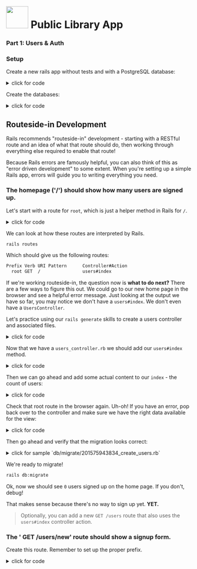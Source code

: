 # <img src="https://cloud.githubusercontent.com/assets/7833470/10899314/63829980-8188-11e5-8cdd-4ded5bcb6e36.png" height="60"> Public Library App

### Part 1: Users & Auth

### Setup

Create a new rails app without tests and with a PostgreSQL database:

<details><summary>click for code</summary>
```bash
rails new lib-app -T -d postgresql
cd lib-app
```
</details>

Create the databases:
<details><summary>click for code</summary>
``` bash
rails db:create
```
</details>


## Routeside-in Development

Rails recommends "routeside-in" development - starting with a RESTful route and an idea of what that route should do, then working through everything else required to enable that route!

Because Rails errors are famously helpful, you can also think of this as "error driven development" to some extent. When you're setting up a simple Rails app, errors will guide you to writing everything you need.

### The homepage ('/') should show how many users are signed up.

Let's start with a route for `root`, which is just a helper method in Rails for `/`.

<details><summary>click for code</summary>
`config/routes.rb`

```ruby
Rails.application.routes.draw do
  root to: 'users#index'
end
```
</details>

We can look at how these routes are interpreted by Rails.

```bash
rails routes
```

Which should give us the following routes:

```bash
Prefix Verb URI Pattern      Controller#Action
  root GET  /                users#index
```

If we're working routeside-in, the question now is **what to do next?** There are a few ways to figure this out. We could go to our new home page in the browser and see a helpful error message. Just looking at the output we have so far, you may notice we don't have a `users#index`. We don't even have a `UsersController`.

Let's practice using our `rails generate` skills to create a users controller and associated files.

<details><summary>click for code</summary>
```bash
rails g controller users
```

<details><summary>click for discussion of the `rails g controller users` command</summary>
This does something like the following:

```bash
***   create  app/controllers/users_controller.rb
      invoke  erb
***   create    app/views/users
      invoke  helper
 **   create    app/helpers/users_helper.rb
      invoke  assets
      invoke    coffee
 **    create      app/assets/javascripts/users.coffee
      invoke    scss
 **   create      app/assets/stylesheets/users.scss
```

Note the special `create` statements here. The `***` ones are the most important. It creates the `users_controller.rb` file and the `views/users` directory.
</details>

</details>

Now that we have a `users_controller.rb` we should add our `users#index` method.

<details><summary>click for code</summary>
```ruby
class UsersController < ApplicationController

  def index
  end

end
```
</details>

Now, if you visit the site in your browser, you may see an error about a missing template! We need to actually create a `users/index.html.erb` view template for this route to render:

<details><summary>click for code</summary>
```bash
touch app/views/users/index.html.erb
```
</details>

Then we can go ahead and add some actual content to our `index` - the count of users:

<details><summary>click for code</summary>

```html
<h1>Welcome to Users Index.</h1>

<div>
There are currently <%= @users.length %> user(s) signed up!
</div>
```

</details>

Check that root route in the browser again.  Uh-oh! If you have an error, pop back over to the controller and make sure we have the right data available for the view:

<details><summary>click for code</summary>
```rb
class UsersController < ApplicationController

  def index
    @users = User.all
  end

end
```
</details>

But wait! If you go to `localhost:3000` after this step (like you should be!), we have a problem. No `User` model.

Generate a `User` model with `email`, `first_name`, `last_name`, and `password_digest` strings. 

<details><summary>click for code</summary>
```bash
rails g model user email:string first_name:string last_name:string password_digest:string
```
</details>

Then go ahead and verify that the migration looks correct:


<details><summary>click for sample `db/migrate/201575943834_create_users.rb`</summary>
`db/migrate/201675943834_create_users.rb`

```ruby
class CreateUsers < ActiveRecord::Migration[5.0]
  def change
    create_table :users do |t|
      t.string :email
      t.string :first_name
      t.string :last_name
      t.string :password_digest

      t.timestamps
    end
  end
end
```
</details>

We're ready to migrate!

```bash
rails db:migrate
```

Ok, now we should see `0` users signed up on the home page. If you don't, debug! 

That makes sense because there's no way to sign up yet.  **YET.**

> Optionally, you can add a new `GET /users` route that also uses the `users#index` controller action.

### The ' GET /users/new' route should show a signup form.

Create this route. Remember to set up the proper prefix. 

<details><summary>click for code</summary>
```ruby

Rails.application.routes.draw do
  root to: 'users#index'

  get '/users/new', to: 'users#new', as: 'new_user'
end
```
</details>

Check that you get the following output from `rails routes`:

```bash
  Prefix Verb URI Pattern          Controller#Action
    root GET  /                    users#index
new_user GET  /users/new(.:format) users#new
```

We don't have a `users#new` controller action, so let's create one. If you'd like, you can go ahead and fill it in so it gets the data for the form view.

<details><summary>click for code</summary>
```ruby

class UsersController < ApplicationController

  #...

  def new
    # we make a new user
    # to pass to the form view later
    @user = User.new
  end


```
</details>

Then we can continue on to creating a `new.html.erb` view for the sign up form:

<details><summary>click for code</summary>
```
touch app/views/users/new.html.erb
```
</details>

In that file, use `form_for @user` to create a sign up form. 

<details><summary>click for code</summary>
```html
Sign Up

<%= form_for @user do |f| %>
  <div>
    <%= f.text_field :first_name, placeholder: "First Name" %>
  </div>
  <div>
    <%= f.text_field :last_name, placeholder: "Last Name" %>
  </div>
  <div>
    <%= f.text_field :email, placeholder: "Email" %>
  </div>
  <div>
    <%= f.password_field :password, placeholder: "Password" %>
  </div>
  <%= f.submit "Sign Up" %>
<% end %>
```
</details>

Visit `/users/new` in your browser.  You hope to see a form. But you probably see an error mentioning `undefined method users_path`.  Make sure this path is defined by adding one or more routes. If you need a refresher on how path helper methods like `users_path` relate to routes, review [the path helpers section of the views and helpers lesson](https://github.com/sf-wdi-34/rails-views-and-helpers#path-helpers).  

<details><summary>click for hint</summary>
  You'll need a route with the `users` prefix so that you get the `users_path` helper. Remember that, in your routes, `as:` will create a prefix.
  
  ```
  $ rake routes
       Prefix Verb   URI Pattern                 Controller#Action
         root GET    /                           users#index
        users GET    /users(.:format)            users#index
     new_user GET    /users/new(.:format)        users#new
  ```
  
  <details><summary>click for code</summary>
  ```rb
  # in config/routes.rb
  get '/users', to: 'users#index', as: 'users'
  ```
  </details>
</details>

Now you should see a form. Inspect it to see that the `form_for` helper renders a form like the following (note the authenticity token):

<details><summary>click to see HTML </summary>
```html
Sign Up

<form class="new_user" id="new_user" action="/users" accept-charset="UTF-8" method="post"><input name="utf8" type="hidden" value="✓">
  <input type="hidden" name="authenticity_token" value="6EhU37Nz3gcbL8UsJL6Q868ZOI0a/UWJ2GLMOdu4fuiMEb8y8AthB6t032Of4seUgI0NMv8wOPPNPZ/eFOkNfw==">
  <div>
    <input placeholder="First Name" type="text" name="user[first_name]" id="user_first_name">
  </div>
  <div>
    <input placeholder="Last Name" type="text" name="user[last_name]" id="user_last_name">
  </div>
  <div>
    <input placeholder="Email" type="text" name="user[email]" id="user_email">
  </div>
  <div>
    <input placeholder="Password" type="password" name="user[password]" id="user_password">
  </div>
  <input type="submit" name="commit" value="Sign Up" data-disable-with="Sign Up">
</form>
```

Note here the correlation between the symbol we put into `f.text_field` and `name="..."` in the generated form.
</details>


Note what kind of request this form will make and the path it's going to.

```html
<form class="new_user" id="new_user" action="/users" accept-charset="UTF-8" method="post">
```

What error do you see if you try to submit this form in the browser now?

It looks like this form is sending `POST /USERS`. Do we have a route for that?

**Having doubts?  "Rails" your routes!**

### A POST to /users should create a new user in the database.

We don't have that route, so set it up next.

<details><summary>click for code</summary>
```ruby
Rails.application.routes.draw do
  root to: 'users#index'

  get '/users/new', to: 'users#new', as: 'new_user'
  post '/users', to: 'users#create'
end
```
</details>

Running `rails routes` should now show:

```
  Prefix Verb URI Pattern          Controller#Action
    root GET  /                    users#index
new_user GET  /users/new(.:format) users#new
   users POST /users(.:format)     users#create
```

Then, add the `create` action in the users controller. Remember to use strong parameters. (Bonus for separating these into a private method.)

<details><summary>click for code</summary>
```ruby
class UsersController < ApplicationController

  # ...

  def create
    @user = User.create(user_params)
    redirect_to root_path
  end


  private

  def user_params
    params.require(:user).permit(:first_name, :last_name, :email, :password)
  end

end
```
</details>

Now when you submit the form, you probably get the following error:

```
ActiveRecord::Unknown
AttributeError in UsersController#create

unknown attribute 'password' for User.
```

Oops! Don't we need users to submit passwords to sign up??

No! We only have a `password_digest` in our user model, and we'll only store a `password_digest` in our database. This `password_digest` will be a salted and hashed (obfuscated) version of the user's acutal password. 

We actually haven't set up any authentication logic yet -- part of this logic will be turning the plain password the user enters into a password digest that is safe to store in our database.


Uncomment your `bcrypt` in your `Gemfile`:

<details><summary>click for code</summary>
`Gemfile`

```ruby
...

# Use ActiveModel has_secure_password
gem 'bcrypt'

...
```
</details>

Once bcrypt is added, we can use the `has_secure_password` method in our user model:

<details><summary>click for code</summary>
```ruby
class User < ApplicationRecord
  has_secure_password
end
```
</details>

Reload the page to make sure this hasn't caused any errors.


<details><summary>click for hint to solve `LoadError`</summary>
We changed the Gemfile by bringing in `bcrypt` - did you remember to `bundle install`? You may also need to restart your server. 
</details>


Now when we post the form for the user, you'll see the user being created. The difference now is that the password is being properly hashed and salted into a `password_digest`, so it's safe to store.  Thanks for `has_secure_password`, Rails!



### The `GET /users/:id` route should show a view with all of the information about the user with id `:id`.

Now we'll add a route to `GET /users/:id`.

<details><summary>click for code</summary>
```ruby

Rails.application.routes.draw do
  root to: 'users#index'

  get '/users/new', to: 'users#new', as: 'new_user'
  post '/users', to: 'users#create'
  get '/users/:id', to: 'users#show', as: 'user'
end

```

Guess what fun error you'll get later if you put the `/users/:id` route before the `/users/new` route!
</details>

Rails routes!

```
  Prefix Verb URI Pattern          Controller#Action
    root GET  /                    users#index
new_user GET  /users/new(.:format) users#new
   users POST /users(.:format)     users#create
    user GET  /users/:id(.:format) users#show
```

Also  add a `users#show` controller action.

<details><summary>click for code</summary>
```ruby

class UsersController < ApplicationController
  #...
  def show
    @user = User.find_by_id(params[:id])
  end

end

```
</details>

Try visiting `/users/1` in the browser.  We need a `users/show.html.erb` to display the user's information.

<details><summary>click for code</summary>
```bash
touch app/views/users/show.html.erb
```

```html

<div>
  Welcome, <%= @user.first_name %>!
</div>

```
</details>

Let's test what we've got so far by going to the show page of an existing user in the browser.

## Managing Sessions for Existing Users

Now that we can create a user, we need to let existing users log in and out.

### The GET /login route should show a form to log in.

Logging in and logging out out is a concern of a new controller, the sessions controller.


```ruby

Rails.application.routes.draw do

  #...

  get '/login', to: 'sessions#new'

end

```

**Self-check for understanding**: Justify the choice to use `sessions#new` for the log in form.

**Self-check for understanding**: Which `sessions` controller action will we use to actually set the session and log the user in?

**Self-check for understanding**: Which `sessions` controller action will we use to log out?


Let's generate the new controller.

```
rails g controller sessions --no-assets
```

This will create  `sessions_controller.rb`, `sessions_helper.rb` and a `views/sessions/` directory, but it will skip adding `app/assets/javascripts/sessions.coffee` and `app/assets/stylesheets/sessions.scss`.


Now we need to add the `sessions#new` action. This will just show a log in form that takes a user's password and email. 

<details><summary>click for code</summary>
```ruby

class SessionsController < ApplicationController

  def new
    @user = User.new
  end

end
```
</details>

Then we need to add a view for the `sessions/new.html.erb`:

<details><summary>click for code</summary>
```bash
touch app/views/sessions/new.html.erb
```
</details>



This login form can look very similar to the form for sign in, but we'll need to be a little more specific about the `form_for` line, but it only needs email and password fields:

<details><summary>click for code</summary>
```html

Login

<%= form_for @user, url: "/sessions", method: "post" do |f| %>
  <div>
    <%= f.text_field :email, placeholder: "Email" %>
  </div>
  <div>
    <%= f.password_field :password, placeholder: "Password" %>
  </div>
  <%= f.submit "Log In" %>
<% end %>

```
</details>

Try using an `email_field` for some built-in client side validataions and a `password_field` to obscure the password as the user types.

Verify that you can see the log in form.  What error do you get when you submit?

### POSTing to /sessions should log a user in if the email/password combination was correct.

Note that the form is getting submited to `POST /sessions`. We don't have a `sessions#create` however or a route to handle the post.

<details><summary>click for code</summary>
```ruby

Rails.application.routes.draw do

  # ...

  get '/login', to: 'sessions#new'
  post '/sessions', to: 'sessions#create'

end
```
</details>

Verify your routes:

```
    root GET  /                    users#index
new_user GET  /users/new(.:format) users#new
   users POST /users(.:format)     users#create
    user GET  /users/:id(.:format) users#show
   login GET  /login(.:format)     sessions#new
sessions POST /sessions(.:format)  sessions#create
```

Note that the `POST /sessions` route has automatically been assigned the prefix `sessions`. This may seem odd, but its url or path (`sessions_path`, `"/sessions"`) is actually the same as the `sessions#index` route where we'd usually expect to see this prefix. That said, we won't use the prefix in our code. 


Now let's add the `sessions#create` controller action. It should log the user in by saving their id into the session.

This will involve:
- creating a `User.confirm` method in the user model
- creating `login` and `current_user` helper methods in the sessions helpers file
- including the session helper methods in the application controller

<details><summary>click for code</summary>

```ruby

class SessionsController < ApplicationController

  def create
    user_params = params.require(:user).permit(:email, :password)
    # confirm that email/password combination is correct
    @user = User.confirm(user_params)
    if @user
      login(@user)
      redirect_to @user
    else
      redirect_to login_path
    end
  end
end
```


HOLD THE HORSES! What is `User.confirm`?  The comment claims to tell us what it's doing, but where did it come from? Is this a built-in model method? Does it come with `has_secure_password`??

Nope, it's something we suggest you add to your `User` model as a custom model method.  This will make your code more modular.

</details>

Before we go forward let's go ahead and drop in a very key piece of confirmation logic into our `User` model. Create a `confirm` class method that checks whether the email and password from the parameters are a matching pair.   Use `authenticate` from `has_secure_password`.


<details><summary>click for code</summary>
```ruby
class User < ApplicationRecord
  has_secure_password

  def self.confirm(params)
    @user = User.find_by({email: params[:email]})
    @user ? @user.authenticate(params[:password]) : false
  end
end
```

HOLD THOSE HORSES!  What's up with ` ?  : `?  Don't worry, it's just your friendly neighborhood ternary operator.  It's keeping us from trying to call `@user.authenticate` when the `@user` is `nil`.  

BUT WOOAH, HORSES!  What is `@user.authenticate`?!? Where does that come from?  What is it doing?  Hint: [`has_secure_password`](http://api.rubyonrails.org/classes/ActiveModel/SecurePassword/ClassMethods.html#method-i-has_secure_password).
</details>



You can test this is working by trying it out in your rails console:

```bash
rails c
> reload! # use this if you already had the console open
> User.confirm({email: "test@test.com", password: "123"})
> User.confirm({email: "test@test.com", password: "WRONG"})
```

Try with an existing correct email/password combination and with an incorrect password/email combination. 


Okay, back to the `sessions#create` action.  If we confirm this is an authentic user, we should log them in. Write code that logs in confirmed users and sends them to their show page, and write code that redirects non-confirmed visitors to the login path. (You may want to create and use a `login` session helper method). 

<details><summary>click for code</summary>
```ruby

class SessionsController < ApplicationController

  def create
    user_params = params.require(:user).permit(:email, :password)
    # confirm that email/password combination is correct
    @user = User.confirm(user_params)
    if @user
      login(@user)
      redirect_to @user
    else
      redirect_to login_path
    end
  end
end
```

HORSE, STOP!  What the heck is this `login` method?  It's a method we suggest you add to the helper methods for this controller. 

<details><summary>click for code</summary>

Find the sessions helper file and add:

```ruby

module SessionsHelper

  def login(user)
    session[:user_id] = user.id
    @current_user = user
  end

  def current_user
    @current_user ||= User.find_by_id(session[:user_id])
  end

end
```

Note that we've also snuck in a  `@current_user` instance variable and `current_user` method. This is so we can look up the logged in user from the session later, like in views.

Before we can use the methods, though, we have to add these methods to the `ApplicationController`.

```ruby

class ApplicationController < ActionController::Base
  protect_from_forgery with: :exception

  include SessionsHelper
end

```
</details>
</details>

Now try to log in using the form, both with a correct email/password combination and an incorrect one.  Do you see a welcome when you use the correct information? And do you see the log in form again if you enter the wrong one (hm, a flash message would be nice here)? If so, you're ready to continue. Otherwise, you should start debug before moving on.

### Refactor: Signing up should also log a user in.

After a user is signed up they should be logged in. Thank goodness we have a convenient `login` helper to keep our code DRY! Refactor the controller action that handles signing up so that it calls this `login` method for the new user and redirects to the user show page. 

<details><summary>click for code</summary>
```ruby

class UsersController < ApplicationController

  def create
    @user = User.create(user_params)
    login(@user) # <-- log the user in
    redirect_to @user # <-- go to show
  end

end

```
</details>

Try signing up - you should see the welcome message from the user show page. 

### The GET /logout route should log the user out.

Start with the route! We'll use the `sessions#destroy` controller action to handle logging out. 

<details><summary>click for code</summary>
```ruby
Rails.application.routes.draw do
  # ...
  get '/login', to: 'sessions#new'
  get '/logout', to: 'sessions#destroy'
  post '/sessions', to: 'sessions#create'
end
```
</details>

Run `rails routes`!

```
  Prefix Verb URI Pattern          Controller#Action
    root GET  /                    users#index
new_user GET  /users/new(.:format) users#new
   users POST /users(.:format)     users#create
    user GET  /users/:id(.:format) users#show
   login GET  /login(.:format)     sessions#new
sessions POST /sessions(.:format)  sessions#create
```


We decided to use `sessions#destroy` because all of the information that's keeping a user logged in is in the user's session.

Strictly speaking, it isn't RESTful to do a destroy with the `GET` method (it should be `DELETE`). However, it's super convenient to do log out this way so we can add a log out link on each page. 


The `sessions#destroy` controller action needs to clear the `user_id` from the session. This is a great time to start thinking about using a `logout` session helper method, too. 

<details><summary>click for code</summary>
```ruby
class SessionsController < ApplicationController
    ...

    def destroy
      logout # coming soon in SessionsHelper
      redirect_to root_path
    end

end
```
</details>

Let's go ahead and add that `logout` helper method to correspond to the `login` we wrote before.

<details><summary>click for code</summary>
```ruby
module SessionsHelper

  def login(user)
    session[:user_id] = user.id
    @current_user = user
  end

  def current_user
    @current_user ||= User.find_by_id(session[:user_id])
  end

  def logout
    @current_user = session[:user_id] = nil
  end

end
```
</details>

Now we can go directly to the `/logout` URL to log out (delete the session user_id), but we should also have a "Log Out" button somewhere.

Even better would be a navbar with all the login/signup/logout options. Let's add a very simple list of navigation links to `views/layouts/application.html.erb` with some conditional logic, depending on whether we have a current user logged in:

<details><summary>click for code</summary>
```html
<body>
  <ul>
    <% if current_user %>
      <li><%= link_to "Profile", user_path(current_user) %></li>
      <li><%= link_to "Log Out", logout_path %></li>
    <% else %>
      <li><%= link_to "Create Account", new_user_path %></li>
      <li><%= link_to "Log In", login_path %></li>
    <% end %>
  </ul>

<%= yield %>
<!-- ... -->
</body>

```
</details>

Go ahead and check all your links are working (try it both logged in and logged out).

As a final touch, let's add "flash" messages to inform the user that they are "Successfully logged in" and "Successfully logged out". Start by setting up the flash messages in the controller. 

<details><summary>click for code</summary>
``` ruby
class SessionsController < ApplicationController
  # ...

  def create
    user_params = params.require(:user).permit(:email, :password)
    @user = User.confirm(user_params)
    if @user
      login(@user)
      flash[:notice] = "Successfully logged in."      # <--- Add this flash notice
      redirect_to @user
    else
      flash[:error] = "Incorrect email or password."  # <--- Add this flash error
      redirect_to login_path
    end
  end

  def destroy
    session[:user_id] = nil
    flash[:notice] = "Successfully logged out."        # <--- Add this flash notice
    redirect_to root_path
  end

end
```
</details>

Update `views/layouts/application.html.erb` to display the messages.

<details><summary>click for code</summary>
``` html
<body>
<!-- ... -->
<% flash.each do |name, msg| %>
  <p>
    <small> <%= name.capitalize %>: <%= msg %> </small>
  </p>
<% end %>
<!-- ... -->
<%= yield %>

</body>
```
</details>

Try logging in with correct and incorrect information, and try logging out. Ensure that these are working. 


Nice work! We're finished with Authentication!


## Bonus

1. On the profile page, display when the user created their account. To format the date, use Ruby's built in time formatter, [strftime](http://ruby-doc.org/core-2.2.0/Time.html#method-i-strftime).

1.  Right now, all the user profile pages can be seen by anyone, no matter if they're logged in or not. Make it so that `/users/:id` can only be viewed if that is the profile of the currently logged in user, otherwise, redirect to home.
  <details>
    <summary>HINT</summary>
    use the `current_user` method from the session helper
  </details>

1. Create another route only available to logged in users. Call it whatever you'd like!

1. Right now, you can create users with the same email. Create a validation on the user model that disallows this behavior.
